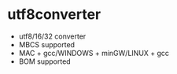 # utf8converter

* utf8/16/32 converter
* MBCS supported
* MAC + gcc/WINDOWS + minGW/LINUX + gcc
* BOM supported
